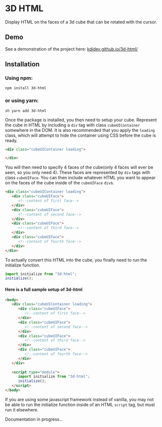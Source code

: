 # 3D HTML
Display HTML on the faces of a 3d cube that can be rotated with the cursor.

## Demo
See a demonstration of the project here:
[kdjdev.github.io/3d-html/](kdjdev.github.io/3d-html/)

## Installation
### Using npm:
```sh 
npm install 3d-html
```
### or using yarn:
```
sh yarn add 3d-html
```

Once the package is installed, you then need to setup your cube. Represent the cube in HTML by including a `div` tag with class `cubeUIContainer` somewhere in the DOM. It is also recommended that you apply the `loading` class, which will attempt to hide the container using CSS before the cube is ready.
```html
<div class="cubeUIContainer loading">

</div>
```
You will then need to specify 4 faces of the cube(only 4 faces will ever be seen, so you only need 4). These faces are represented by `div` tags with class `cubeUIFace`. You can then include whatever HTML you want to appear on the faces of the cube inside of the `cubeUIFace` `div`s.

```html
<div class="cubeUIContainer loading">
   <div class="cubeUIFace">
      <!--content of first face-->
   </div>
   <div class="cubeUIFace">
      <!--content of second face-->
   </div>
   <div class="cubeUIFace">
      <!--content of third face-->
   </div>
   <div class="cubeUIFace">
      <!--content of fourth face-->
   </div>
</div>
```
To actually convert this HTML into the cube, you finally need to run the initialize function.
```js
import initialize from "3d-html";
initialize();
```
#### Here is a full sample setup of 3d-html
```html
<body>
   <div class="cubeUIContainer loading">
      <div class="cubeUIFace">
         <!--content of first face-->
      </div>
      <div class="cubeUIFace">
         <!--content of second face-->
      </div>
      <div class="cubeUIFace">
         <!--content of third face-->
      </div>
      <div class="cubeUIFace">
         <!--content of fourth face-->
      </div>
   </div>
   
   <script type="module">
      import initialize from "3d-html";
      initialize();
   </script>
</body>
```
If you are using some javascript framework instead of vanilla, you may not be able to run the initialize function inside of an HTML `script` tag, but must run it elsewhere.

Documentation in progress...
